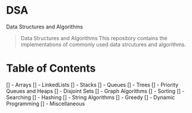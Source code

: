 # DSA
Data Structures and Algorithms 
> Data Structures and Algorithms 
This repository contains the implementations of commonly used data strcutures and algorithms.
# Table of Contents
[] - Arrays
[] - LinkedLists
[] - Stacks
[] - Queues
[] - Trees
[] - Priority Queues and Heaps
[] - Disjoint Sets
[] - Graph Algorithms
[] - Sorting
[] - Searching
[] - Hashing
[] - String Algorithms
[] - Greedy 
[] - Dynamic Programming
[] - Miscellaneous
